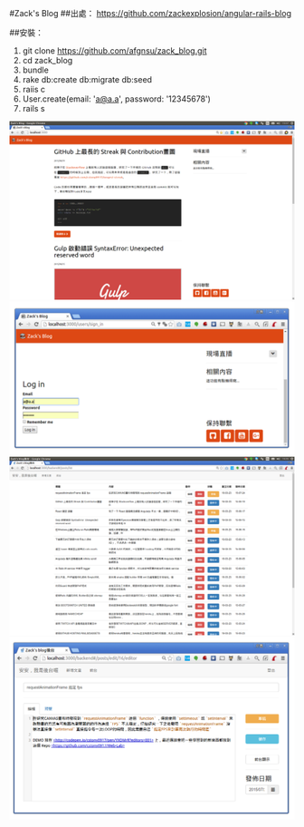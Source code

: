 #Zack's Blog
##出處： https://github.com/zackexplosion/angular-rails-blog

##安裝：
1. git clone https://github.com/afgnsu/zack_blog.git
2. cd zack_blog
3. bundle
4. rake db:create db:migrate db:seed
5. raiis c
6. User.create(email: 'a@a.a', password: '12345678')
7. rails s

![Demo](https://github.com/afgnsu/zack_blog/blob/master/DEMO.png)
![Demo1](https://github.com/afgnsu/zack_blog/blob/master/DEMO1.png)
![Demo2](https://github.com/afgnsu/zack_blog/blob/master/DEMO2.png)
![Demo3](https://github.com/afgnsu/zack_blog/blob/master/DEMO3.png)
